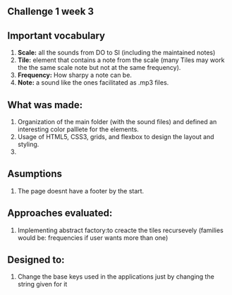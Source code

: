 ## Challenge 1 week 3

## Important vocabulary
1. __Scale:__ all the sounds from DO to SI (including the maintained notes)
2. __Tile:__ element that contains a note from the scale (many Tiles may work the the same scale note but not at the same frequency).
3. __Frequency:__ How sharpy a note can be.
4. __Note:__ a sound like the ones facilitated as .mp3 files.

## What was made:
1. Organization of the main folder (with the sound files) and defined an interesting color palllete for the elements.
2. Usage of HTML5, CSS3, grids, and flexbox to design the layout and styling.
3. 

## Asumptions
1. The page doesnt have a footer by the start.

## Approaches evaluated:
1. Implementing abstract factory:to creacte the tiles recursevely (families would be: frequencies if user wants more than one)

## Designed to:
1. Change the base keys used in the applications just by changing the string given for it